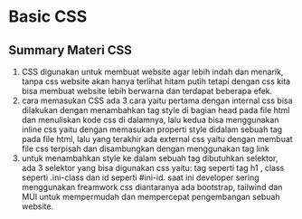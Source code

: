 # Basic CSS
## Summary Materi CSS
1. CSS digunakan untuk membuat website agar lebih indah dan menarik, tanpa css website akan hanya terlihat hitam putih tetapi dengan css kita bisa membuat website lebih berwarna dan terdapat beberapa efek.
2. cara memasukan CSS ada 3 cara yaitu pertama dengan internal css bisa dilakukan dengan menambahkan tag style di bagian head pada file html dan menuliskan kode css di dalamnya, lalu kedua bisa menggunakan inline css yaitu dengan memasukan properti style didalam sebuah tag pada file html, lalu yang terakhir ada external css yaitu dengan membuat file css terpisah dan disambungkan dengan menggunakan tag link
3. untuk menambahkan style ke dalam sebuah tag dibutuhkan selektor, ada 3 selektor yang bisa digunakan css yaitu: tag seperti tag h1 , class seperti .ini-class dan id seperti #ini-id. saat ini developer sering menggunakan freamwork css diantaranya ada bootstrap, tailwind dan MUI untuk mempermudah dan mempercepat pengembangan sebuah website.

